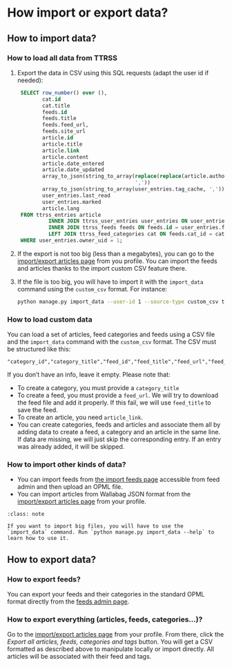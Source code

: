 # How import or export data?

## How to import data?

### How to load all data from TTRSS

1. Export the data in CSV using this SQL requests (adapt the user id if needed):

   ```sql
    SELECT row_number() over (),
           cat.id                                                      AS category_id,
           cat.title                                                   AS category_title,
           feeds.id                                                    AS feed_id,
           feeds.title                                                 AS feed_title,
           feeds.feed_url,
           feeds.site_url                                              AS feed_site_url,
           article.id                                                  AS article_id,
           article.title                                               AS article_title,
           article.link                                                AS article_link,
           article.content                                             AS article_content,
           article.date_entered                                        AS article_date_published,
           article.date_updated                                        AS article_date_updated,
           array_to_json(string_to_array(replace(replace(article.author, ' & ', ','), ' et ', ','),
                                         ','))                         AS article_authors,
           array_to_json(string_to_array(user_entries.tag_cache, ',')) AS article_tags,
           user_entries.last_read                                      AS article_read_at,
           user_entries.marked                                         AS article_is_favorite,
           article.lang                                                AS article_lang
    FROM ttrss_entries article
             INNER JOIN ttrss_user_entries user_entries ON user_entries.ref_id = article.id
             INNER JOIN ttrss_feeds feeds ON feeds.id = user_entries.feed_id
             LEFT JOIN ttrss_feed_categories cat ON feeds.cat_id = cat.id
    WHERE user_entries.owner_uid = 1;
    ```
2. If the export is not too big (less than a megabytes), you can go to the [import/export articles page](https://www.legadilo.eu/import-export/articles/import_export/) from you profile. You can import the feeds and articles thanks to the import custom CSV feature there.
3. If the file is too big, you will have to import it with the `import_data` command using the `custom_csv` format. For instance:

   ```bash
   python manage.py import_data --user-id 1 --source-type custom_csv ttrss_data.csv
   ```

### How to load custom data

You can load a set of articles, feed categories and feeds using a CSV file and the `import_data` command with the `custom_csv` format.
The CSV must be structured like this:

```csv
"category_id","category_title","feed_id","feed_title","feed_url","feed_site_url","article_id","article_title","article_link","article_content","article_date_published","article_date_updated","article_authors","article_tags","article_read_at","article_is_favorite","article_lang"
```

If you don’t have an info, leave it empty.
Please note that:
- To create a category, you must provide a `category_title`
- To create a feed, you must provide a `feed_url`. We will try to download the feed file and add it properly. If this fail, we will use `feed_title` to save the feed.
- To create an article, you need `article_link`.
- You can create categories, feeds and articles and associate them all by adding data to create a feed, a category and an article in the same line. If data are missing, we will just skip the corresponding entry. If an entry was already added, it will be skipped.

### How to import other kinds of data?

- You can import feeds from [the import feeds page](https://www.legadilo.eu/import-export/feeds/import/) accessible from feed admin and then upload an OPML file.
- You can import articles from Wallabag JSON format from the [import/export articles page](https://www.legadilo.eu/import-export/articles/import_export/) from your profile.

```{admonition} Note on big imports
:class: note

If you want to import big files, you will have to use the `import_data` command. Run `python manage.py import_data --help` to learn how to use it.
```

## How to export data?

### How to export feeds?

You can export your feeds and their categories in the standard OPML format directly from the [feeds admin page](https://www.legadilo.eu/feeds/).

### How to export everything (articles, feeds, categories…)?

Go to the [import/export articles page](https://www.jujens.eu/import-export/articles/import_export/) from your profile. From there, click the _Export all articles, feeds, categories and tags_ button. You will get a CSV formatted as described above to manipulate locally or import directly. All articles will be associated with their feed and tags.
